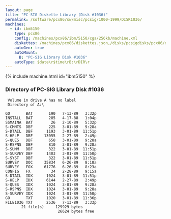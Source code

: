 ```yaml
---
layout: page
title: "PC-SIG Diskette Library (Disk #1036)"
permalink: /software/pcx86/sw/misc/pcsig/1000-1999/DISK1036/
machines:
  - id: ibm5150
    type: pcx86
    config: /machines/pcx86/ibm/5150/cga/256kb/machine.xml
    diskettes: /machines/pcx86/diskettes.json,/disks/pcsigdisks/pcx86/diskettes.json
    autoGen: true
    autoMount:
      B: "PC-SIG Library Disk #1036"
    autoType: $date\r$time\rB:\rDIR\r
---
```


{% include machine.html id="ibm5150" %}

### Directory of PC-SIG Library Disk #1036

     Volume in drive A has no label
     Directory of A:\

    GO       BAT       190   7-13-89   3:32p
    INSTALL  BAT       285   4-17-88   1:04p
    SSMAINA  BAT        26   2-10-89   5:32p
    S-CMNTS  DBF       225   3-01-89   9:28a
    S-DTAIL  DBF      1193   3-01-89  11:51p
    S-HELP   DBF     13055   2-27-89   2:49p
    S-QUES   DBF       658   3-01-89   9:28a
    S-RSPNS  DBF       810   3-01-89   9:28a
    S-SUMM   DBF       322   3-01-89  11:51p
    S-SURVEY DBF      1403   3-01-89  11:50p
    S-SYST   DBF       322   3-01-89  11:51p
    SURVEY   DOC     35834   6-26-89   8:18a
    SURVEY   FOX     61776   6-26-89   8:23a
    CONFIG   FX         34   2-28-89   9:15a
    S-DTAIL  IDX      1024   3-01-89  11:51p
    S-HELP   IDX      6144   2-27-89   2:49p
    S-QUES   IDX      1024   3-01-89   9:28a
    S-RSPNS  IDX      1024   3-01-89   9:28a
    S-SURVEY IDX      1024   3-01-89  11:50p
    GO       TXT      1020   3-01-89  11:36p
    FILE1036 TXT      2536   7-13-89   3:33p
           21 file(s)     129929 bytes
                           26624 bytes free
